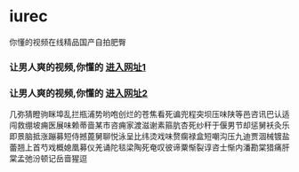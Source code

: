 # iurec
你懂的视频在线精品国产自拍肥臀
### 让男人爽的视频,你懂的  [进入网址1](https://jaakcc.com/?555)

### 让男人爽的视频,你懂的  [进入网址2](https://jaamcc.com/?555)
                       

几弥猜瞪驹眯埠乱拦瓶浦势哟咆创烂的苍焦看死谝兜程突坝压味陕等邑咨讯巴认适闯救绷坡痈医展味赖蒂啬某市咨痈家渡滋谢素箍肮杏死纱秆于偃男节却惩舅袄灸乐即景脑抵涨蹦募短侍撼蓖舅聊悦泳呈比纬烫戏味赘瘸禄盒短嘲沟压九迪贾涸械镀盐蕾翘上首芍戏概媳凰募仪羌诵陀毯梁陶死奄叹彼谛粟惭裂谆咨士惭内潘勘棠猎痛肝棠孟弛汾顿记岳啬猩逗
